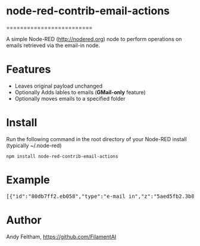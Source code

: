 # node-red-contrib-email-actions
=========================

A simple Node-RED (http://nodered.org) node to perform operations on emails retrieved via the email-in node.

# Features

* Leaves original payload unchanged
* Optionally Adds lables to emails (__GMail-only__ feature)
* Optionally moves emails to a specified folder

# Install

Run the following command in the root directory of your Node-RED install (typically ~/.node-red)

    npm install node-red-contrib-email-actions
    
# Example

<pre>
[{"id":"80db7ff2.eb058","type":"e-mail in","z":"5aed5fb2.3b8c","name":"","protocol":"IMAP","server":"imap.gmail.com","useSSL":true,"port":"993","box":"INBOX","disposition":"Read","repeat":"300","x":130,"y":100,"wires":[["20ec9cc4.044104","aabb1a97.7ca4e8"]]},{"id":"20ec9cc4.044104","type":"debug","z":"5aed5fb2.3b8c","name":"","active":true,"tosidebar":true,"console":false,"tostatus":false,"complete":"true","x":310,"y":120,"wires":[]},{"id":"d6238d84.d27e9","type":"mailactions","z":"5aed5fb2.3b8c","name":"","protocol":"IMAP","server":"imap.gmail.com","useSSL":true,"port":"993","box":"INBOX","outbox":"Processed","tag":"","x":470,"y":80,"wires":[["ac43a21c.be1df"]]},{"id":"ac43a21c.be1df","type":"debug","z":"5aed5fb2.3b8c","name":"after actions","active":true,"tosidebar":true,"console":false,"tostatus":false,"complete":"true","x":650,"y":80,"wires":[]},{"id":"aabb1a97.7ca4e8","type":"function","z":"5aed5fb2.3b8c","name":"","func":"msg.email = { \n    \"folder\" : \"Testing\",\n    \"label\" : \"my label\"\n}\nreturn msg;","outputs":1,"noerr":0,"x":310,"y":80,"wires":[["d6238d84.d27e9"]]}]
</pre>
  
# Author

Andy Feltham, https://github.com/FilamentAI
